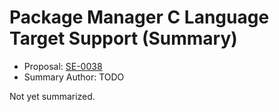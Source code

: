 # Package Manager C Language Target Support (Summary)

* Proposal: [SE-0038](https://github.com/apple/swift-evolution/blob/main/proposals/0038-swiftpm-c-language-targets.md)
* Summary Author: TODO

Not yet summarized.
